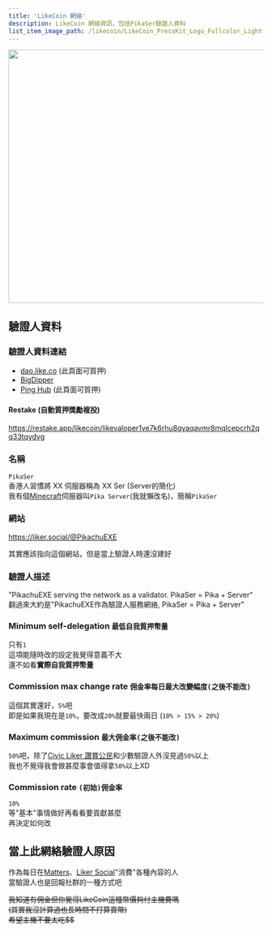 ```yaml
---
title: 'LikeCoin 網絡'
description: LikeCoin 網絡資訊，包括PikaSer驗證人資料
list_item_image_path: /likecoin/LikeCoin_PressKit_Logo_Fullcolor_Light.svg
---
```


<img src="/likecoin/1696.png" width=1500 height=500 placeholder="300,100"></img>

## 驗證人資料

### 驗證人資料連結
- [dao.like.co](https://dao.like.co/validators/likevaloper1ve7k6rhu8qyaqavmr8mqlcepcrh2qq33tqydvg) (此頁面可質押)
- [BigDipper](https://bigdipper.live/likecoin/validators/likevaloper1ve7k6rhu8qyaqavmr8mqlcepcrh2qq33tqydvg)
- [Ping Hub](https://ping.pub/likecoin/staking/likevaloper1ve7k6rhu8qyaqavmr8mqlcepcrh2qq33tqydvg) (此頁面可質押)

#### Restake (自動質押獎勵複投)
https://restake.app/likecoin/likevaloper1ve7k6rhu8qyaqavmr8mqlcepcrh2qq33tqydvg

### 名稱
`PikaSer`  
香港人習慣將 XX 伺服器稱為 XX Ser (Server的簡化)  
我有個[Minecraft](https://www.minecraft.net)伺服器叫`Pika Server`(我就懶改名)，簡稱`PikaSer`  

### 網站
https://liker.social/@PikachuEXE

其實應該指向這個網站，但是當上驗證人時還沒建好

### 驗證人描述
"PikachuEXE serving the network as a validator. PikaSer = Pika + Server"  
翻過來大約是"PikachuEXE作為驗證人服務網絡, PikaSer = Pika + Server"  

### Minimum self-delegation `最低自我質押幣量`
只有`1`  
這項能隨時改的設定我覺得意義不大  
還不如看**實際自我質押幣量**  

### Commission max change rate `佣金率每日最大改變幅度(之後不能改)`
這個其實還好，`5%`吧  
即是如果我現在是`10%`，要改成`20%`就要最快兩日 (`10% > 15% > 20%`)  

### Maximum commission `最大佣金率(之後不能改)`
`50%`吧，除了[Civic Liker 讚賞公民](https://bigdipper.live/likecoin/validators/likevaloper1jxpfche2386a6m0kvfpj6xq9zlrjtuqwz2rnug)和少數驗證人外沒見過`50%`以上  
我也不覺得我會做甚麼事會值得拿`50%`以上XD  

### Commission rate `(初始)佣金率`
`10%`  
等"基本"事情做好再看看要貢獻甚麼  
再決定如何改  


## 當上此網絡驗證人原因

作為每日在[Matters](https://matters.news)、[Liker Social](https://liker.social/)"消費"各種內容的人  
當驗證人也是回報社群的一種方式吧  

~~我知道有佣金但你覺得LikeCoin這種幣價夠付主機費嗎~~  
~~(其實我沒計算過也長時間不打算賣幣)~~  
~~希望主機不要太吃$$~~  
